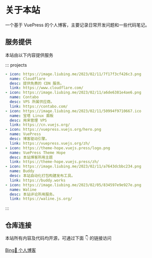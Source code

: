 
# 关于本站

一个基于 VuePress 的个人博客，主要记录日常开发问题和一些代码笔记。

## 服务提供

本站由以下内容提供服务

::: projects

```yaml
- icon: https://image.liubing.me/2023/02/11/7f17f3cf426c3.png
  name: Cloudflare
  desc: 提供免费的 CDN 服务。
  link: https://www.cloudflare.com/
- icon: https://image.liubing.me/2023/02/11/a6de6381e4ae6.png
  name: Contabo
  desc: VPS 所属供应商。
  link: https://contabo.com/
- icon: https://image.liubing.me/2023/02/11/50994f9710667.ico
  name: 宝塔 Linux 面板
  desc: 用来管理 VPS
  link: https://cn.vuejs.org/
- icon: https://vuepress.vuejs.org/hero.png
  name: VuePress
  desc: 博客驱动引擎。
  link: https://vuepress.vuejs.org/zh/
- icon: https://theme-hope.vuejs.press/logo.png
  name: VuePress Theme Hope
  desc: 本站博客所用主题
  link: https://theme-hope.vuejs.press/zh/
- icon: https://image.liubing.me/2023/02/11/a7643dcbbc234.png
  name: Buddy
  desc: 本站自动化打包构建发布工具。
  link: https://buddy.works
- icon: https://image.liubing.me/2023/02/05/834597e9e927e.png
  name: Waline
  desc: 本站评论所用服务。
  link: https://waline.js.org/
```

:::

## 仓库连接

本站所有内容及代码均开源，可通过下面 👇 的链接访问

[Bing🐣 个人博客](https://github.com/liub1934/liubing.me)
